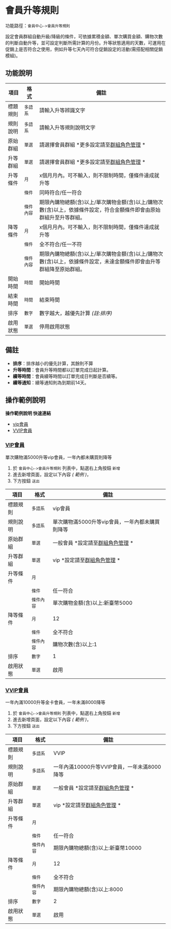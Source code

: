 #  會員升等規則

功能路徑：`會員中心->會員升等規則`

設定會員群組自動升級/降級的條件，可依據累積金額、單次購買金額、購物次數的判斷自動升等，並可設定判斷所需計算的月份。升等狀態適用的天數，可運用在促銷上是否符合之使用，例如升等七天內可符合促銷設定的活動(需搭配相關促銷模組)。


##  功能說明

| 項目  | 格式 | 備註 |
|---|---|---|
|標題規則|`多語系`|請輸入升等辨識文字|
|規則說明|`多語系`|請輸入升等規則說明文字|
|原始群組|`單選`|請選擇會員群組 *更多設定請至[群組角色管理](guide/role) *|
|升等群組|`單選`|請選擇會員群組 *更多設定請至[群組角色管理](guide/role) *|
|升等條件|`月`|x個月月內。可不輸入，則不限制時間，僅條件達成就升等|
||`條件`|同時符合/任一符合|
||`條件內容`|期限內購物總額(含)以上/單次購物金額(含)以上/購物次數(含)以上，依據條件設定，符合金額條件即會由原始群組升至升等群組。|
|降等條件|`月`|x個月月內。可不輸入，則不限制時間，僅條件達成就升等|
||`條件`|全不符合/任一不符|
||`條件內容`|期限內購物總額(含)以上/單次購物金額(含)以上/購物次數(含)以上，依據條件設定，未達金額條件即會由升等群組降至原始群組。|
|開始時間|`時間`|開始時間|
|結束時間|`時間`|結束時間|
|排序|`數字`|數字越大，越優先計算 _(註:排序)_|
|啟用狀態|`單選`|停用啟用狀態|

## 備註

* **排序**：排序越小的優先計算，其餘則不算
* **升等時間**：會員升等時間都以訂單完成日起計算。
* **續等時間**：會員續等時間以訂單完成日判斷是否續等。
* **續等通知**：續等通知則為到期前14天。



##  操作範例說明

**操作範例說明 快速連結**

* [vip會員](guide/member-upgrade#VIP會員)
* [VVIP會員](guide/member-upgrade#VVIP會員)

### [VIP會員](guide/member-upgrade#VIP會員)

單次購物滿5000升等vip會員，一年內都未購買則降等

1. 於 `會員中心->會員升等規則` 列表中，點選右上角按鈕 `新增`
2. 進去新增頁面，設定以下內容 _( 範例 )_，
3. 下方按鈕 `送出`


| 項目  | 格式 | 備註 |
|---|---|---|
|標題規則|`多語系`|vip會員|
|規則說明|`多語系`|單次購物滿5000升等vip會員，一年內都未購買則降等|
|原始群組|`單選`|一般會員 *設定請至[群組角色管理](guide/role) *|
|升等群組|`單選`|vip *設定請至[群組角色管理](guide/role) *|
|升等條件|`月`||
||`條件`|任一符合|
||`條件內容`|單次購物金額(含)以上:新臺幣5000|
|降等條件|`月`|12|
||`條件`|全不符合|
||`條件內容`|購物次數(含)以上:1|
|排序|`數字`|1|
|啟用狀態|`單選`|啟用|

### [VVIP會員](guide/member-upgrade#VVIP會員)

一年內滿10000升等金卡會員，一年未滿8000降等

1. 於 `會員中心->會員升等規則` 列表中，點選右上角按鈕 `新增`
2. 進去新增頁面，設定以下內容 _( 範例 )_，
3. 下方按鈕 `送出`


| 項目  | 格式 | 備註 |
|---|---|---|
|標題規則|`多語系`|VVIP|
|規則說明|`多語系`|一年內滿10000升等VVIP會員，一年未滿8000降等|
|原始群組|`單選`|一般會員 *設定請至[群組角色管理](guide/role) *|
|升等群組|`單選`|vip *設定請至[群組角色管理](guide/role) *|
|升等條件|`月`||
||`條件`|任一符合|
||`條件內容`|期限內購物總額(含)以上:新臺幣10000|
|降等條件|`月`|12|
||`條件`|全不符合|
||`條件內容`|期限內購物總額(含)以上:8000|
|排序|`數字`|2|
|啟用狀態|`單選`|啟用|